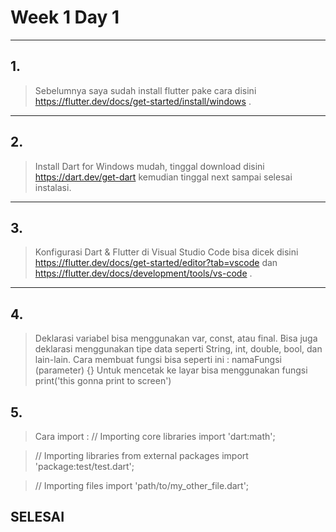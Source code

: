 # Week 1 Day 1
----
## 1.

> Sebelumnya saya sudah install flutter pake cara disini https://flutter.dev/docs/get-started/install/windows .

----
## 2. 
> Install Dart for Windows mudah, tinggal download disini https://dart.dev/get-dart kemudian tinggal next sampai selesai instalasi.

----
## 3.
> Konfigurasi Dart & Flutter di Visual Studio Code bisa dicek disini https://flutter.dev/docs/get-started/editor?tab=vscode dan https://flutter.dev/docs/development/tools/vs-code .

----
## 4.
> Deklarasi variabel bisa menggunakan var, const, atau final. Bisa juga deklarasi menggunakan tipe data seperti String, int, double, bool, dan lain-lain.
> Cara membuat fungsi bisa seperti ini : namaFungsi (parameter) {}
> Untuk mencetak ke layar bisa menggunakan fungsi print('this gonna print to screen')

## 5.
> Cara import : 
>// Importing core libraries
>import 'dart:math';

>// Importing libraries from external packages
>import 'package:test/test.dart';

>// Importing files
>import 'path/to/my_other_file.dart';
 
## SELESAI